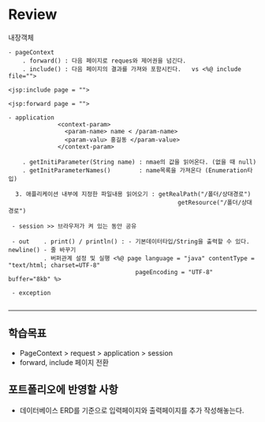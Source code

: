 # Review
내장객체
```
- pageContext
    . forward() : 다음 페이지로 reques와 제어권을 넘긴다.
    . include() : 다음 페이지의 결과를 가져와 포함시킨다.   vs <%@ include file="">
                                                            <jsp:include page = "">
                                                            <jsp:forward page = "">

- application
              <context-param>
                <param-name> name < /param-name>
                <param-valu> 홍길동 </param-value>
              </context-param>

    . getInitiParameter(String name) : nmae의 값을 읽어온다. (없을 때 null)
    . getInitParameterNames()        : name목록을 가져온다 (Enumeration타입)
    
  3. 애플리케이션 내부에 지정한 파일내용 읽어오기 : getRealPath("/폴더/상대경로")
                                                getResource("/폴더/상대경로")
                                                
 - session >> 브라우저가 켜 있는 동안 공유
 
 - out    . print() / println() : - 기본데이터타입/String을 출력할 수 있다. newline() - 줄 바꾸기
          . 버퍼관계 설정 및 실행 <%@ page language = "java" contentType = "text/html; charset=UTF-8"
                                    pageEncoding = "UTF-8" buffer="8kb" %>
                                  
 - exception


```



-----------------------------------------------------

## 학습목표
- PageContext > request > application > session
- forward, include 페이지 전환

## 포트폴리오에 반영할 사항
- 데이터베이스 ERD를 기준으로 입력페이지와 출력페이지를 추가 작성해놓는다.
